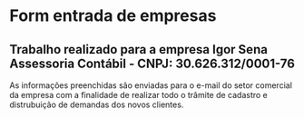 # Form entrada de empresas

## Trabalho realizado para a empresa **Igor Sena Assessoria Contábil - CNPJ: 30.626.312/0001-76**


As informações preenchidas são enviadas para o e-mail do setor comercial da empresa com a finalidade de realizar todo o trâmite de cadastro e distrubuição de demandas dos novos clientes.
